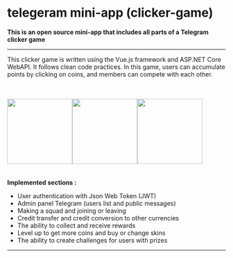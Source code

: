 <h1>telegeram mini-app (clicker-game)</h1>
<b>This is an open source mini-app that includes all parts of a Telegram clicker game</b>
<hr>

<p>This clicker game is written using the Vue.js framework and ASP.NET Core WebAPI. It follows clean code practices. In this game, users can accumulate points by clicking on coins, and members can compete with each other.</p>
<br><br>
<div style="display: flex;">
  <img width="150px" src="https://github.com/mamoloase/telegram-miniapp-game/blob/main/frontend/images/main.jpg">
  <img width="150px" src="https://github.com/mamoloase/telegram-miniapp-game/blob/main/frontend/images/join_squad.jpg">
  <img width="150px" src="https://github.com/mamoloase/telegram-miniapp-game/blob/main/frontend/images/leaderboard.jpg">
</div>
<br><br>
<b>Implemented sections :</b>
<ul>
  <li>User authentication with Json Web Token (JWT)</li>
  <li>Admin panel Telegram (users list and public messages)</li>
  <li>Making a squad and joining or leaving</li>
  <li>Credit transfer and credit conversion to other currencies</li>
  <li>The ability to collect and receive rewards</li>
  <li>Level up to get more coins and buy or change skins</li>  
  <li>The ability to create challenges for users with prizes</li>  
</ul>
<hr>

